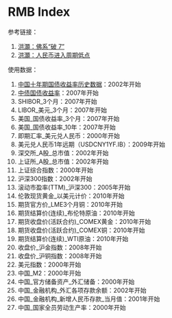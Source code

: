# RMB Index

参考链接：

1. [洪灝：佛系“破 7”](https://growinvestment.group/2022/09/19/%e4%bd%9b%e7%b3%bb%e7%a0%b4-7/)
2. [洪灝：人民币进入周期低点](https://finance.sina.com.cn/stock/marketresearch/2023-07-01/doc-imyzecyq6905412.shtml)

使用数据：

1. [中国十年期国债收益率历史数据](https://cn.investing.com/rates-bonds/china-10-year-bond-yield-historical-data)：2002年开始
2. [中债国债收益率](https://www.cbirc.gov.cn/cn/view/pages/index/guozhai.html)：2007年开始
3. SHIBOR_3个月：2007年开始
4. LIBOR_美元_3个月：2007年开始
5. 美国_国债收益率_3个月：2007年开始
6. 美国_国债收益率_10年：2007年开始
7. 即期汇率_美元兑人民币：2000年开始
8. 美元兑人民币1年远期（USDCNY1YF.IB）：2009年开始
9. 深交所_A股_总市值：2002年开始
10. 上证所_A股_总市值：2002年开始
11. 上证综合指数：2000年开始
12. 沪深300指数：2002年开始
13. 滚动市盈率(TTM)_沪深300：2005年开始
14. 伦敦现货黄金_以美元计价：2010年开始
15. 期货官方价_LME3个月铜：2010年开始
16. 期货结算价(连续)_布伦特原油：2010年开始
17. 期货收盘价(活跃合约)_COMEX黄金：2010年开始
18. 期货收盘价(活跃合约)_COMEX铜：2010年开始
19. 期货结算价(连续)_WTI原油：2010年开始
20. 收盘价_沪金指数：2008年开始
21. 收盘价_沪铜指数：2008年开始
22. 美元指数：2000年开始
23. 中国_M2：2000年开始
24. 中国_官方储备资产_外汇储备：2000年开始
25. 中国_金融机构_外汇各项存款余额：2002年开始
26. 中国_金融机构_新增人民币存款_当月值：2001年开始
27. 中国_国家全员劳动生产率：2000年开始
